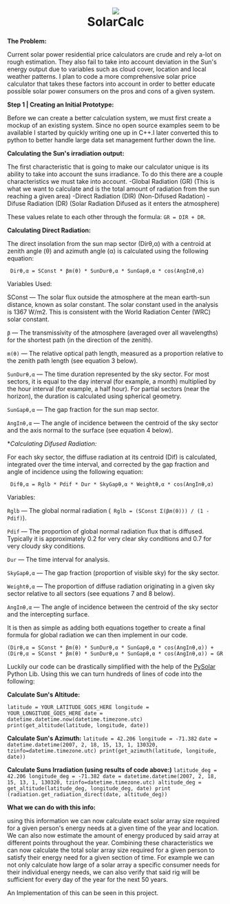<h1 align="center">
  <br>
  <a href="https://github.com/Rydersel"><img src="https://cdn.discordapp.com/attachments/722227948157141023/929897255283073034/Solar-Plant-PNG.png"></a>
  <br>
  SolarCalc
  <br>
</h1>



**The Problem:**

Current solar power residential price calculators are crude and rely a-lot on rough estimation. They also fail to take into account deviation in the Sun's energy output due to variables such as cloud cover, location and local weather patterns. I plan to code a more comprehensive solar price calculator that takes these factors into account in order to better educate possible solar power consumers on the pros and cons of a given system. 

**Step 1 | Creating an Initial Prototype:**

Before we can create a better calculation system, we must first create a mockup of an existing system. Since no open source examples seem to be available I started by quickly writing one up in C++.I later converted this to python to better handle large data set management further down the line.

**Calculating the Sun's irradiation output:** 

The first characteristic that is going to make our calculator unique is its ability to take into account the suns irradiance. To do this there are a couple characteristics we must take into account. 
-Global Radiation (GR) (This is what we want to calculate and is the total amount of radiation from the sun reaching a given area)
-Direct Radiation (DIR) (Non-Difused Radation)
-Difuse Radiation (DR) (Solar Radiation Difused as it enters the atmosphere)

These values relate to each other through the formula: `GR = DIR + DR`. 

**Calculating Direct Radiation:**

The direct insolation from the sun map sector (Dirθ,α) with a centroid at zenith angle (θ) and azimuth angle (α) is calculated using the following equation:

` Dirθ,α = SConst * βm(θ) * SunDurθ,α * SunGapθ,α * cos(AngInθ,α)`

Variables Used:

SConst — The solar flux outside the atmosphere at the mean earth-sun distance, known as solar constant. The solar constant used in the analysis is 1367 W/m2. This is consistent with the World Radiation Center (WRC) solar constant.

`β` — The transmissivity of the atmosphere (averaged over all wavelengths) for the shortest path (in the direction of the zenith).

`m(θ)` — The relative optical path length, measured as a proportion relative to the zenith path length (see equation 3 below).

`SunDurθ,α` — The time duration represented by the sky sector. For most sectors, it is equal to the day interval (for example, a month) 
multiplied by the hour interval (for example, a half hour). For partial sectors (near the horizon), the duration is calculated using spherical geometry.

`SunGapθ,α` — The gap fraction for the sun map sector.

`AngInθ,α` — The angle of incidence between the centroid of the sky sector and the axis normal to the surface (see equation 4 below).


**Calculating Difused Radiation:*

For each sky sector, the diffuse radiation at its centroid (Dif) is calculated, integrated over the time interval, and corrected by the gap fraction and angle of incidence using the following equation:


` Difθ,α = Rglb * Pdif * Dur * SkyGapθ,α * Weightθ,α * cos(AngInθ,α)`

Variables:

`Rglb` — The global normal radiation (` Rglb = (SConst Σ(βm(θ))) / (1 - Pdif)`).

`Pdif` — The proportion of global normal radiation flux that is diffused. Typically it is approximately 0.2 for very clear sky conditions and 0.7 for very cloudy sky conditions.

`Dur` — The time interval for analysis.

`SkyGapθ,α` — The gap fraction (proportion of visible sky) for the sky sector.

`Weightθ,α` — The proportion of diffuse radiation originating in a given sky sector relative to all sectors (see equations 7 and 8 below).

`AngInθ,α` — The angle of incidence between the centroid of the sky sector and the intercepting surface.


It is then as simple as adding both equations together to create a final formula for global radiation we can then implement in our code.

`(Dirθ,α = SConst * βm(θ) * SunDurθ,α * SunGapθ,α * cos(AngInθ,α)) + (Dirθ,α = SConst * βm(θ) * SunDurθ,α * SunGapθ,α * cos(AngInθ,α)) = GR`

Luckily our code can be drastically simplified with the help of the [PySolar](https://pysolar.readthedocs.io/en/latest/#) Python Lib. Using this we can turn hundreds of lines of code into the following:



**Calculate Sun's Altitude:**

`
latitude = YOUR_LATITUDE_GOES_HERE
longitude = YOUR_LONGITUDE_GOES_HERE
date = datetime.datetime.now(datetime.timezone.utc)
print(get_altitude(latitude, longitude, date))
`

**Calculate Sun's Azimuth:**
`
latitude = 42.206
longitude = -71.382
`
`
date = datetime.datetime(2007, 2, 18, 15, 13, 1, 130320, tzinfo=datetime.timezone.utc)
print(get_azimuth(latitude, longitude, date))
`

**Calculate Suns Irradiation (using results of code above:)**
`
latitude_deg = 42.206
longitude_deg = -71.382
date = datetime.datetime(2007, 2, 18, 15, 13, 1, 130320, tzinfo=datetime.timezone.utc)
altitude_deg = get_altitude(latitude_deg, longitude_deg, date)
print (radiation.get_radiation_direct(date, altitude_deg))
`









**What we can do with this info:**

using this information we can now calculate exact solar array size required for a given person's energy needs at a given time of the year and location. We can also now estimate the amount of energy produced by said array at different points throughout the year. Combining these characteristics we can now calculate the total solar array size required for a given person to satisfy their energy need for a given section of time. For example we can not only calculate how large of a solar array a specific consumer needs for their individual energy needs, we can also verify that said rig will be sufficient for every day of the year for the next 50 years. 

An Implementation of this can be seen in this project.
